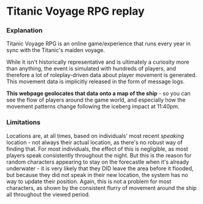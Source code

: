 # Titanic Voyage RPG replay

### Explanation

Titanic Voyage RPG is an online game/experience that runs every year in sync with the Titanic's maiden voyage.

While it isn't historically representative and is ultimately a curiosity more than anything, the event is simulated with hundreds of players, and therefore a lot of roleplay-driven data about player movement is generated. This movement data is implicitly released in the form of message logs.

**This webpage geolocates that data onto a map of the ship** - so you can see the flow of players around the game world, and especially how the movement patterns change following the iceberg impact at 11:40pm.

### Limitations
Locations are, at all times, based on individuals' most recent *speaking* location - not always their actual location, as there's no robust way of finding that.
For most individuals, the effect of this is negligible, as most players speak consistently throughout the night. But this is the reason for random characters appearing to stay on the forecastle when it's already underwater - it is very likely that they DID leave the area before it flooded, but because they did not speak in their new location, the system has no way to update their position. Again, this is not a problem for most characters, as shown by the consistent flurry of movement around the ship all throughout the viewed period.